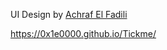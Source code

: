 UI Design by <a href="https://www.behance.net/elfadiliachraf">Achraf El Fadili</a>

https://0x1e0000.github.io/Tickme/

